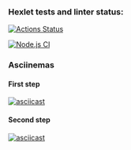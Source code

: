 ### Hexlet tests and linter status:
[![Actions Status](https://github.com/MityaDementiy/frontend-testing-react-project-lvl2/workflows/hexlet-check/badge.svg)](https://github.com/MityaDementiy/frontend-testing-react-project-lvl2/actions)

[![Node.js CI](https://github.com/MityaDementiy/frontend-testing-react-project-lvl2/actions/workflows/node.js.yml/badge.svg)](https://github.com/MityaDementiy/frontend-testing-react-project-lvl2/actions/workflows/node.js.yml)

### Asciinemas

#### First step

[![asciicast](https://asciinema.org/a/X26UKWwFcKYEzNGRS8zYSBYkt.svg)](https://asciinema.org/a/X26UKWwFcKYEzNGRS8zYSBYkt)

#### Second step

[![asciicast](https://asciinema.org/a/MpplURs9kX4uZ4VfcxpegkDo4.svg)](https://asciinema.org/a/MpplURs9kX4uZ4VfcxpegkDo4)